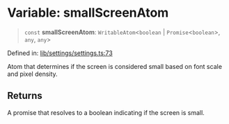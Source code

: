 # Variable: smallScreenAtom

> `const` **smallScreenAtom**: `WritableAtom`\<`boolean` \| `Promise`\<`boolean`\>, `any`, `any`\>

Defined in: [lib/settings/settings.ts:73](https://github.com/aldesgroup/goaldn/blob/b43e92ae42dcd6febc9c2c8f0742ef8c669d44f6/lib/settings/settings.ts#L73)

Atom that determines if the screen is considered small based on font scale and pixel density.

## Returns

A promise that resolves to a boolean indicating if the screen is small.

